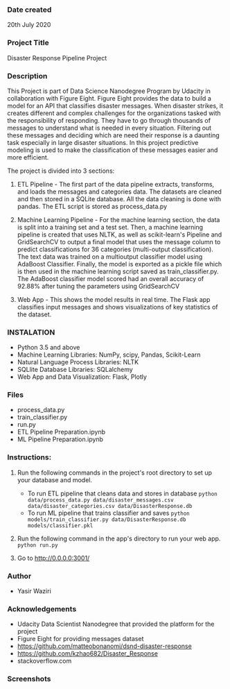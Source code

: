 ### Date created
20th July 2020

### Project Title
Disaster Response Pipeline Project

### Description

This Project is part of Data Science Nanodegree Program by Udacity in collaboration with Figure Eight. Figure Eight provides the data to build a model for an API that classifies disaster messages.
When disaster strikes, it creates different and complex challenges for the organizations tasked with the responsibility of responding. They have to go through thousands of messages to understand what is needed in every situation. Filtering out these messages and deciding which are need their response is a daunting task especially in large disaster situations. In this project predictive modeling is used to make the classification of these messages easier and more efficient.

The project is divided into 3 sections:
1. ETL Pipeline -  The first part of the data pipeline extracts, transforms, and loads the messages and categories data. The datasets are cleaned and then stored in a SQLite database. All the data cleaning is done with pandas. The ETL script is stored as process_data.py

2. Machine Learning Pipeline - For the machine learning section,  the data is split into a training set and a test set. Then, a machine learning pipeline is created that uses NLTK, as well as scikit-learn's Pipeline and GridSearchCV to output a final model that uses the message column to predict classifications for 36 categories (multi-output classification). The text data was trained on a multioutput classifier model using AdaBoost Classifier.  Finally, the model is exported as a pickle file which is then used in the machine learning script saved as train_classifier.py. The AdaBoost classifier model scored had an overall accuracy of 92.88% after tuning the parameters using GridSearchCV

3. Web App - This shows the model results in real time. The Flask app classifies input messages and shows visualizations of key statistics of the dataset.

### INSTALATION
- Python 3.5 and above
- Machine Learning Libraries: NumPy, scipy, Pandas, Scikit-Learn
- Natural Language Process Libraries: NLTK
- SQLlite Database Libraries: SQLalchemy
- Web App and Data Visualization: Flask, Plotly

### Files

- process_data.py
- train_classifier.py
- run.py
- ETL Pipeline Preparation.ipynb
- ML Pipeline Preparation.ipynb


### Instructions:
1. Run the following commands in the project's root directory to set up your database and model.

    - To run ETL pipeline that cleans data and stores in database
        `python data/process_data.py data/disaster_messages.csv data/disaster_categories.csv data/DisasterResponse.db`
    - To run ML pipeline that trains classifier and saves
        `python models/train_classifier.py data/DisasterResponse.db models/classifier.pkl`

2. Run the following command in the app's directory to run your web app.
    `python run.py`

3. Go to http://0.0.0.0:3001/


### Author
- Yasir Waziri


### Acknowledgements

- Udacity Data Scientist Nanodegree that provided the platform for the project
- Figure Eight for providing messages dataset
- https://github.com/matteobonanomi/dsnd-disaster-response
- https://github.com/kzhao682/Disaster_Response
- stackoverflow.com

### Screenshots
